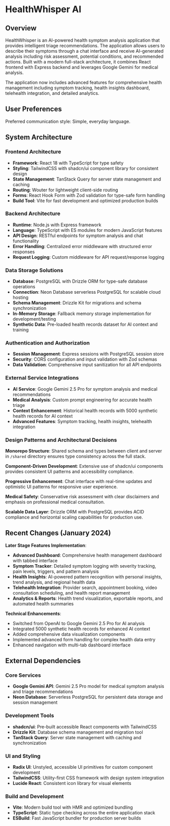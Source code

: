 # HealthWhisper AI

## Overview

HealthWhisper is an AI-powered health symptom analysis application that provides intelligent triage recommendations. The application allows users to describe their symptoms through a chat interface and receive AI-generated analysis including risk assessment, potential conditions, and recommended actions. Built with a modern full-stack architecture, it combines React frontend with Express backend and leverages Google Gemini for medical analysis.

The application now includes advanced features for comprehensive health management including symptom tracking, health insights dashboard, telehealth integration, and detailed analytics.

## User Preferences

Preferred communication style: Simple, everyday language.

## System Architecture

### Frontend Architecture
- **Framework**: React 18 with TypeScript for type safety
- **Styling**: TailwindCSS with shadcn/ui component library for consistent design
- **State Management**: TanStack Query for server state management and caching
- **Routing**: Wouter for lightweight client-side routing
- **Forms**: React Hook Form with Zod validation for type-safe form handling
- **Build Tool**: Vite for fast development and optimized production builds

### Backend Architecture
- **Runtime**: Node.js with Express framework
- **Language**: TypeScript with ES modules for modern JavaScript features
- **API Design**: RESTful endpoints for symptom analysis and chat functionality
- **Error Handling**: Centralized error middleware with structured error responses
- **Request Logging**: Custom middleware for API request/response logging

### Data Storage Solutions
- **Database**: PostgreSQL with Drizzle ORM for type-safe database operations
- **Connection**: Neon Database serverless PostgreSQL for scalable cloud hosting
- **Schema Management**: Drizzle Kit for migrations and schema synchronization
- **In-Memory Storage**: Fallback memory storage implementation for development/testing
- **Synthetic Data**: Pre-loaded health records dataset for AI context and training

### Authentication and Authorization
- **Session Management**: Express sessions with PostgreSQL session store
- **Security**: CORS configuration and input validation with Zod schemas
- **Data Validation**: Comprehensive input sanitization for all API endpoints

### External Service Integrations
- **AI Service**: Google Gemini 2.5 Pro for symptom analysis and medical recommendations
- **Medical Analysis**: Custom prompt engineering for accurate health triage
- **Context Enhancement**: Historical health records with 5000 synthetic health records for AI context
- **Advanced Features**: Symptom tracking, health insights, telehealth integration

### Design Patterns and Architectural Decisions

**Monorepo Structure**: Shared schema and types between client and server in `/shared` directory ensures type consistency across the full stack.

**Component-Driven Development**: Extensive use of shadcn/ui components provides consistent UI patterns and accessibility compliance.

**Progressive Enhancement**: Chat interface with real-time updates and optimistic UI patterns for responsive user experience.

**Medical Safety**: Conservative risk assessment with clear disclaimers and emphasis on professional medical consultation.

**Scalable Data Layer**: Drizzle ORM with PostgreSQL provides ACID compliance and horizontal scaling capabilities for production use.

## Recent Changes (January 2024)

**Later Stage Features Implementation**:
- **Advanced Dashboard**: Comprehensive health management dashboard with tabbed interface
- **Symptom Tracker**: Detailed symptom logging with severity tracking, pain levels, triggers, and pattern analysis
- **Health Insights**: AI-powered pattern recognition with personal insights, trend analysis, and regional health data
- **Telehealth Integration**: Provider search, appointment booking, video consultation scheduling, and health report management
- **Analytics & Reports**: Health trend visualization, exportable reports, and automated health summaries

**Technical Enhancements**:
- Switched from OpenAI to Google Gemini 2.5 Pro for AI analysis
- Integrated 5000 synthetic health records for enhanced AI context
- Added comprehensive data visualization components
- Implemented advanced form handling for complex health data entry
- Enhanced navigation with multi-tab dashboard interface

## External Dependencies

### Core Services
- **Google Gemini API**: Gemini 2.5 Pro model for medical symptom analysis and triage recommendations
- **Neon Database**: Serverless PostgreSQL for persistent data storage and session management

### Development Tools
- **shadcn/ui**: Pre-built accessible React components with TailwindCSS
- **Drizzle Kit**: Database schema management and migration tool
- **TanStack Query**: Server state management with caching and synchronization

### UI and Styling
- **Radix UI**: Unstyled, accessible UI primitives for custom component development
- **TailwindCSS**: Utility-first CSS framework with design system integration
- **Lucide React**: Consistent icon library for visual elements

### Build and Development
- **Vite**: Modern build tool with HMR and optimized bundling
- **TypeScript**: Static type checking across the entire application stack
- **ESBuild**: Fast JavaScript bundler for production server builds